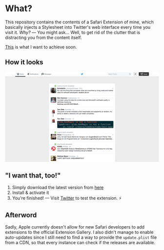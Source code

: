 # What?

This repository contains the contents of a Safari Extension of mine, which basically injects a Stylesheet into Twitter's web interface every time you visit it. *Why?* — You might ask... Well, to get rid of the clutter that is distracting you from the content itself.

[This][3] is what I want to achieve soon. 

## How it looks

![Screenshot](screenshot.png)

## "I want that, too!"

1. Simply download the latest version from [here][1]
2. Install & activate it
3. You're finished! — Visit [Twitter][2] to test the extension. :zap:

## Afterword

Sadly, Apple currently doesn't allow for new Safari developers to add extensions to the official Extension Gallery. I also didn't manage to enable auto-updates since I still need to find a way to provide the `update.plist` file from a CDN, so that every instance can check if the releases are available.

[1]: https://github.com/leo/phoenix/releases/latest
[2]: https://twitter.com
[3]: https://dribbble.com/shots/2096401-Twitter-v2
